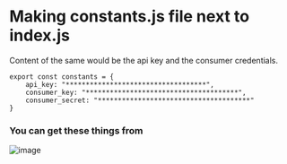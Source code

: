 # Making constants.js file next to index.js

Content of the same would be the api key and the consumer credentials.
```
export const constants = {
    api_key: "***********************************",
    consumer_key: "**************************************",
    consumer_secret: "**************************************"
}
```
### You can get these things from 
![image](https://user-images.githubusercontent.com/8598690/129550158-5212ac8b-f2c5-47fb-98b2-850f524c5e3f.png)
